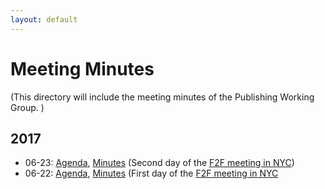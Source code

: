 ```yaml
---
layout: default
---
```


# Meeting Minutes

(This directory will include the meeting minutes of the Publishing Working Group. )

## 2017
* 06-23: [Agenda](https://www.w3.org/dpub/IG/wiki/June_2017_F2F#Second_Day), [Minutes]() (Second day of the [F2F meeting in NYC](../F2F/2017.06.NYC))
* 06-22: [Agenda](https://www.w3.org/dpub/IG/wiki/June_2017_F2F#First_day), [Minutes]() (First day of the [F2F meeting in NYC]((../F2F/2017.06.NYC))
